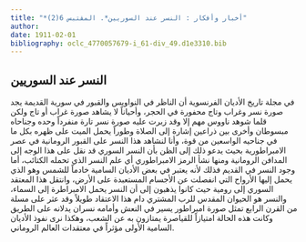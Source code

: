 ```yaml
---
title: "*أخبار وأفكار : النسر عند السوريين*. المقتبس 6(2)"
author: 
date: 1911-02-01
bibliography: oclc_4770057679-i_61-div_49.d1e3310.bib
---
```




##  النسر عند السوريين 


 في مجلة  تاريخ الأديان  الفرنسوية  أن الناظر في النواويس والقبور في سورية القديمة يجد صورة نسر وغراب وتاج محفورة في الحجر، وأحياناً لا يشاهد صورة غراب أو تاج ولكن قلما شوهد ناووس مهم إلا وقد زبرت عليه صورة نسر تارة منفرداً وحده وجناحاه مبسوطان وأخرى بين ذراعين إشارة إلى الصلاة وطوراً يحمل الميت على ظهره بكل ما في جناحيه الواسعين من قوة، وأنا لنشاهد هذا النسر على القبور الرومانية في عصر الامبراطورية بحيث يدعو ذلك إلى الظن بأن النسر السوري قد نقل على هذا الوجه إلى المدافن الرومانية ومنها نشأ الرمز الامبراطوري أي علم النسر الذي تحمله الكتائب، أما وجود النسر في القديم فذلك لأنه يعتبر في بعض الأديان السامية خادماً للشمس وهو الذي يحمل إليها الأرواح التي انفصلت عن الأجسام المستعبدة على الأرض، وانتقل هذا المعتقد السوري إلى رومية حيث كانوا يذهبون إلى أن النسر يحمل الامبراطرة إلى السماء، والنسر هو الحيوان المقدس للرب المشتري دام هذا الاعتقاد طويلاً وقد عثر على مسلة من القرن الرابع تمثل صورة امبراطور يسير في النعش وأمامه نسران يدلانه على الطريق   وكانت هذه الحالة امتيازاً للقياصرة يمتازون به عن الشعب، وهكذا نرى نفوذ الأديان السامية الأولى مؤثراً في معتقدات العالم الروماني. 
